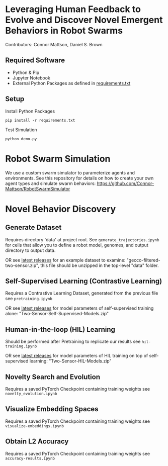 # Leveraging Human Feedback to Evolve and Discover Novel Emergent Behaviors in Robot Swarms
Contributors: Connor Mattson, Daniel S. Brown

## Required Software
- Python & Pip
- Jupyter Notebook
- External Python Packages as defined in [requirements.txt](requirements.txt) 

## Setup
Install Python Packages
    
    pip install -r requirements.txt

Test Simulation

    python demo.py

# Robot Swarm Simulation

We use a custom swarm simulator to parameterize agents and environments. See this repository for details on how to create your own agent types and simulate swarm behaviors: https://github.com/Connor-Mattson/RobotSwarmSimulator

# Novel Behavior Discovery 

## Generate Dataset
Requires directory 'data' at project root.
See `generate_trajectories.ipynb` for cells that allow you to define a robot model, genomes, and output directory to output data.

OR see [latest releases](https://github.com/Connor-Mattson/SwarmBehaviorDiscovery/releases/tag/v0.1.0-alpha) for an example dataset to examine: "gecco-filtered-two-sensor.zip", this file should be unzipped in the top-level "data" folder.

## Self-Supervised Learning (Contrastive Learning)
Requires a Contrastive Learning Dataset, generated from the previous file
see `pretraining.ipynb`

OR see [latest releases](https://github.com/Connor-Mattson/SwarmBehaviorDiscovery/releases/tag/v0.1.0-alpha) for model parameters of self-supervised training alone: "Two-Sensor-Self-Supervised-Models.zip"

## Human-in-the-loop (HIL) Learning
Should be performed after Pretraining to replicate our results
see `hil-training.ipynb`

OR see [latest releases](https://github.com/Connor-Mattson/SwarmBehaviorDiscovery/releases/tag/v0.1.0-alpha) for model parameters of HIL training on top of self-supervised learning: "Two-Sensor-HIL-Models.zip"

## Novelty Search and Evolution
Requires a saved PyTorch Checkpoint containing training weights
see `novelty_evolution.ipynb`

## Visualize Embedding Spaces
Requires a saved PyTorch Checkpoint containing training weights
see `visualize-embeddings.ipynb`

## Obtain L2 Accuracy
Requires a saved PyTorch Checkpoint containing training weights
see `accuracy-results.ipynb`


[//]: # (## Augmentation)

[//]: # (We have explored the idea of augmenting this framework further to allow more complex world, sensor, controller, and actuator spaces. )

[//]: # (Much of the backbone to support these augmentations is present in this codebase, but lacks testing and robustness.)

[//]: # ()
[//]: # (We invite you to augment cautiously and carefully test output validity.)

